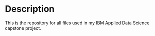 # Description
This is the repository for all files used in my IBM Applied Data Science capstone project.
